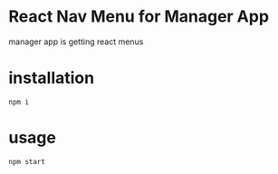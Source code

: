 # React Nav Menu for Manager App

manager app is getting react menus

# installation

`npm i`

# usage

`npm start`
